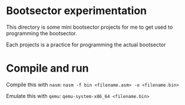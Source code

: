 # Bootsector experimentation

This directory is some mini bootsector projects for me to get used to programming the bootsector.

Each projects is a practice for programming the actual bootsector

# Compile and run

Compile this with `nasm`: `nasm -f bin <filename.asm> -o <filename.bin>`

Emulate this with `qemu`: `qemu-system-x86_64 <filename.bin>`
